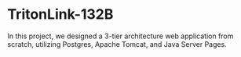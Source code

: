 # TritonLink-132B

In this project, we designed a 3-tier architecture web application from scratch, utilizing Postgres, Apache Tomcat, and Java Server Pages.

